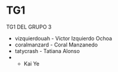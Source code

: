 # TG1
TG1 DEL GRUPO 3


+ vizquierdouah - Victor Izquierdo Ochoa
+ coralmanzard - Coral Manzanedo
+ tatycrash - Tatiana Alonso
+ - Kai Ye 
